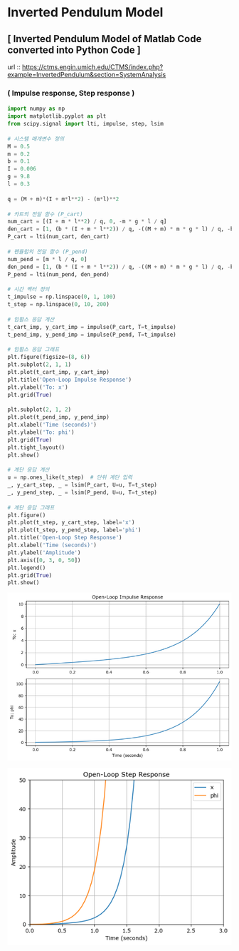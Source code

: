 # Inverted Pendulum Model

## [ Inverted Pendulum Model of Matlab Code converted into Python Code ]

url :: https://ctms.engin.umich.edu/CTMS/index.php?example=InvertedPendulum&section=SystemAnalysis

### ( Impulse response, Step response )


```python
import numpy as np
import matplotlib.pyplot as plt
from scipy.signal import lti, impulse, step, lsim

# 시스템 매개변수 정의
M = 0.5
m = 0.2
b = 0.1
I = 0.006
g = 9.8
l = 0.3

q = (M + m)*(I + m*l**2) - (m*l)**2

# 카트의 전달 함수 (P_cart)
num_cart = [(I + m * l**2) / q, 0, -m * g * l / q]
den_cart = [1, (b * (I + m * l**2)) / q, -((M + m) * m * g * l) / q, -b * m * g * l / q, 0]
P_cart = lti(num_cart, den_cart)

# 펜듈럼의 전달 함수 (P_pend)
num_pend = [m * l / q, 0]
den_pend = [1, (b * (I + m * l**2)) / q, -((M + m) * m * g * l) / q, -b * m * g * l / q]
P_pend = lti(num_pend, den_pend)

# 시간 벡터 정의
t_impulse = np.linspace(0, 1, 100)
t_step = np.linspace(0, 10, 200)

# 임펄스 응답 계산
t_cart_imp, y_cart_imp = impulse(P_cart, T=t_impulse)
t_pend_imp, y_pend_imp = impulse(P_pend, T=t_impulse)

# 임펄스 응답 그래프
plt.figure(figsize=(8, 6))
plt.subplot(2, 1, 1)
plt.plot(t_cart_imp, y_cart_imp)
plt.title('Open-Loop Impulse Response')
plt.ylabel('To: x')
plt.grid(True)

plt.subplot(2, 1, 2)
plt.plot(t_pend_imp, y_pend_imp)
plt.xlabel('Time (seconds)')
plt.ylabel('To: phi')
plt.grid(True)
plt.tight_layout()
plt.show()

# 계단 응답 계산
u = np.ones_like(t_step)  # 단위 계단 입력
_, y_cart_step, _ = lsim(P_cart, U=u, T=t_step)
_, y_pend_step, _ = lsim(P_pend, U=u, T=t_step)

# 계단 응답 그래프
plt.figure()
plt.plot(t_step, y_cart_step, label='x')
plt.plot(t_step, y_pend_step, label='phi')
plt.title('Open-Loop Step Response')
plt.xlabel('Time (seconds)')
plt.ylabel('Amplitude')
plt.axis([0, 3, 0, 50])
plt.legend()
plt.grid(True)
plt.show()
```


    
![png](Contact/Python%20-%20Project%20-%20Response/output_3_0.png)
    



    
![png](output_3_1.png)
    



```python

```

